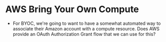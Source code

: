 # AWS Bring Your Own Compute

- For BYOC, we're going to want to have a somewhat automated way to associate their Amazon account with a compute
  resource. Does AWS provide an OAuth Authorization Grant flow that we can use for this?
